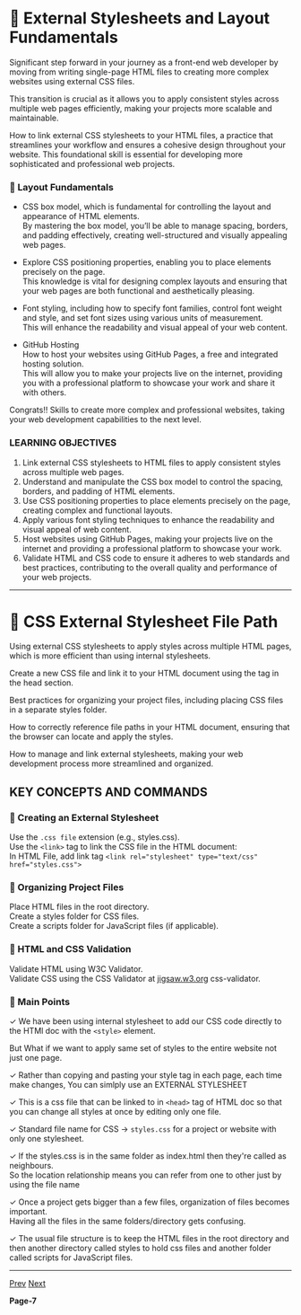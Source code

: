 # 🚀 External Stylesheets and Layout Fundamentals

Significant step forward in your journey as a front-end web developer by moving from writing single-page HTML files to creating more complex websites
using external CSS files. 

This transition is crucial as it allows you to apply consistent styles across multiple web pages efficiently, making your projects more scalable and maintainable.

How to link external CSS stylesheets to your HTML files, a practice that streamlines your workflow and ensures a cohesive design throughout your website. 
This foundational skill is essential for developing more sophisticated and professional web projects.

### 💖 Layout Fundamentals
- CSS box model, which is fundamental for controlling the layout and appearance of HTML elements. <br/>
  By mastering the box model, you’ll be able to manage spacing, borders, and padding effectively, creating well-structured and visually appealing web pages.

- Explore CSS positioning properties, enabling you to place elements precisely on the page. <br/>
  This knowledge is vital for designing complex layouts and ensuring that your web pages are both functional and aesthetically pleasing.

- Font styling, including how to specify font families, control font weight and style, and set font sizes using various units of measurement. <br/>
  This will enhance the readability and visual appeal of your web content.

- GitHub Hosting <br/>
  How to host your websites using GitHub Pages, a free and integrated hosting solution. <br/>
  This will allow you to make your projects live on the internet, providing you with a professional platform to showcase your work and share it with others.

Congrats!!
Skills to create more complex and professional websites, taking your web development capabilities to the next level.

### LEARNING OBJECTIVES

1. Link external CSS stylesheets to HTML files to apply consistent styles across multiple web pages.
2. Understand and manipulate the CSS box model to control the spacing, borders, and padding of HTML elements.
3. Use CSS positioning properties to place elements precisely on the page, creating complex and functional layouts.
4. Apply various font styling techniques to enhance the readability and visual appeal of web content.
5. Host websites using GitHub Pages, making your projects live on the internet and providing a professional platform to showcase your work.
6. Validate HTML and CSS code to ensure it adheres to web standards and best practices, contributing to the overall quality and performance of your web projects.

---

# 🚀 CSS External Stylesheet File Path

Using external CSS stylesheets to apply styles across multiple HTML pages, which is more efficient than using internal stylesheets.

Create a new CSS file and link it to your HTML document using the <link> tag in the head section.

Best practices for organizing your project files, including placing CSS files in a separate styles folder. 

How to correctly reference file paths in your HTML document, ensuring that the browser can locate and apply the styles.

How to manage and link external stylesheets, making your web development process more streamlined and organized.

## KEY CONCEPTS AND COMMANDS

### 📙 Creating an External Stylesheet
Use the ```.css file``` extension (e.g., styles.css). <br/>
Use the ```<link>``` tag to link the CSS file in the HTML document: <br/>
In HTML File, add link tag
```<link rel="stylesheet" type="text/css" href="styles.css">```

### 📗 Organizing Project Files
Place HTML files in the root directory. <br/> 
Create a styles folder for CSS files. <br/>
Create a scripts folder for JavaScript files (if applicable). <br/>

### 📕 HTML and CSS Validation
Validate HTML using W3C Validator. <br/>
Validate CSS using the CSS Validator at [jigsaw.w3.org](https://jigsaw.w3.org/) css-validator.

### 📘 Main Points

✓ We have been using internal stylesheet to add our CSS code directly to the HTMl doc with the ```<style>``` element.

But What if we want to apply same set of styles to the entire website not just one page.

✓ Rather than copying and pasting your style tag in each page, each time make changes, You can simlply use an EXTERNAL STYLESHEET

✓ This is a css file that can be linked to in ```<head>``` tag of HTML doc so that you can change all styles at once by editing only one file.

✓ Standard file name for CSS -> ```styles.css``` for a project or website with only one stylesheet.

✓ If the styles.css is in the same folder as index.html then they're called as neighbours. <br/>
So the location relationship means you can refer from one to other just by using the file name


✓ Once a project gets bigger than a few files, organization of files becomes important. <br/>
Having all the files in the same folders/directory gets confusing. 

✓ The usual file structure is to keep  the HTML files in the root directory and then another directory called styles to hold css files
and another folder called scripts for JavaScript files.

---

[Prev]()  [Next]()

**Page-7**
